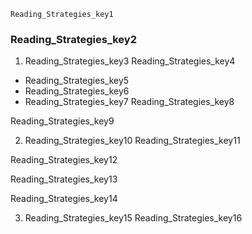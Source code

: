 ```ngMeta
Reading_Strategies_key1
```
### Reading_Strategies_key2
1. Reading_Strategies_key3
Reading_Strategies_key4

* Reading_Strategies_key5
* Reading_Strategies_key6
* Reading_Strategies_key7
Reading_Strategies_key8

Reading_Strategies_key9

2. Reading_Strategies_key10
Reading_Strategies_key11

Reading_Strategies_key12

Reading_Strategies_key13

Reading_Strategies_key14

3. Reading_Strategies_key15
Reading_Strategies_key16

